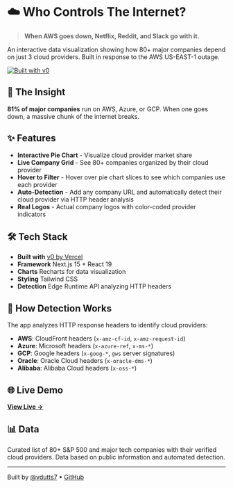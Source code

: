 # ☁️ Who Controls The Internet?

> **When AWS goes down, Netflix, Reddit, and Slack go with it.**

An interactive data visualization showing how 80+ major companies depend on just 3 cloud providers. Built in response to the AWS US-EAST-1 outage.

[![Built with v0](https://img.shields.io/badge/Built%20with-v0.app-black?style=for-the-badge)](https://v0.app/chat/projects/xmpzffkC2sM)

## 🎯 The Insight

**81% of major companies** run on AWS, Azure, or GCP. When one goes down, a massive chunk of the internet breaks.

## ✨ Features

- **Interactive Pie Chart** - Visualize cloud provider market share
- **Live Company Grid** - See 80+ companies organized by their cloud provider
- **Hover to Filter** - Hover over pie chart slices to see which companies use each provider
- **Auto-Detection** - Add any company URL and automatically detect their cloud provider via HTTP header analysis
- **Real Logos** - Actual company logos with color-coded provider indicators

## 🛠️ Tech Stack

- **Built with** [v0 by Vercel](https://v0.app)
- **Framework** Next.js 15 + React 19
- **Charts** Recharts for data visualization
- **Styling** Tailwind CSS
- **Detection** Edge Runtime API analyzing HTTP headers

## 🚀 How Detection Works

The app analyzes HTTP response headers to identify cloud providers:
- **AWS**: CloudFront headers (`x-amz-cf-id`, `x-amz-request-id`)
- **Azure**: Microsoft headers (`x-azure-ref`, `x-ms-*`)
- **GCP**: Google headers (`x-goog-*`, `gws` server signatures)
- **Oracle**: Oracle Cloud headers (`x-oracle-dms-*`)
- **Alibaba**: Alibaba Cloud headers (`x-oss-*`)

## 🌐 Live Demo

**[View Live →](https://cloudboys.vercel.app)**

## 📊 Data

Curated list of 80+ S&P 500 and major tech companies with their verified cloud providers. Data based on public information and automated detection.

---

Built by [@vdutts7](https://x.com/vdutts7) • [GitHub](https://github.com/vdutts7)
